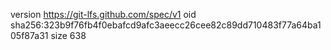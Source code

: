 version https://git-lfs.github.com/spec/v1
oid sha256:323b9f76fb4f0ebafcd9afc3aeecc26cee82c89dd710483f77a64ba105f87a31
size 638
